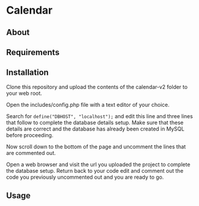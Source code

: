 # Calendar

## About

## Requirements

## Installation

Clone this repository and upload the contents of the calendar-v2 folder to your web root.

Open the includes/config.php file with a text editor of your choice.

Search for `define("DBHOST", "localhost");` and edit this line and three lines
that follow to complete the database details setup. Make sure that these details
are correct and the database has already been created in MySQL before proceeding.

Now scroll down to the bottom of the page and uncomment the lines that are commented out.

Open a web browser and visit the url you uploaded the project to complete the database setup. Return back to your code edit and comment out the code you previously uncommented out and you are ready to go.

## Usage
